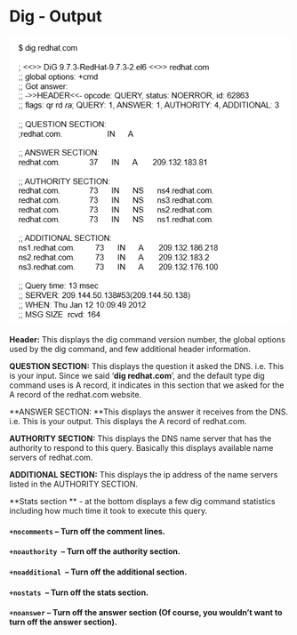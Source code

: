 # Dig - Output

![](/assets/dig1.PNG)

**Header:** This displays the dig command version number, the global options used by the dig command, and few additional header information.

**QUESTION SECTION:** This displays the question it asked the DNS. i.e. This is your input. Since we said ‘**dig redhat.com**’, and the default type dig command uses is A record, it indicates in this section that we asked for the A record of the redhat.com website.

**ANSWER SECTION: **This displays the answer it receives from the DNS. i.e. This is your output. This displays the A record of redhat.com.

**AUTHORITY SECTION:** This displays the DNS name server that has the authority to respond to this query. Basically this displays available name servers of redhat.com.

**ADDITIONAL SECTION:** This displays the ip address of the name servers listed in the AUTHORITY SECTION.

**Stats section ** - at the bottom displays a few dig command statistics including how much time it took to execute this query.

#### `+nocomments` – Turn off the comment lines.

#### `+noauthority `– Turn off the authority section.

#### `+noadditional `– Turn off the additional section.

#### `+nostats `– Turn off the stats section.

#### `+noanswer` – Turn off the answer section \(Of course, you wouldn’t want to turn off the answer section\).



